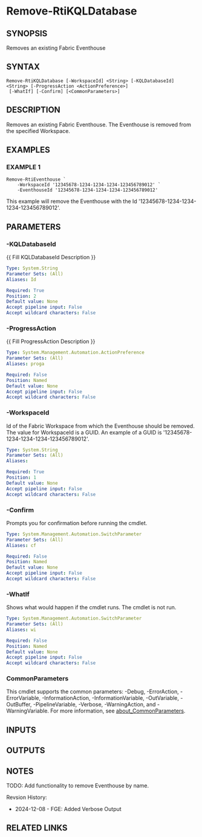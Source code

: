 # Remove-RtiKQLDatabase

## SYNOPSIS
Removes an existing Fabric Eventhouse

## SYNTAX

```
Remove-RtiKQLDatabase [-WorkspaceId] <String> [-KQLDatabaseId] <String> [-ProgressAction <ActionPreference>]
 [-WhatIf] [-Confirm] [<CommonParameters>]
```

## DESCRIPTION
Removes an existing Fabric Eventhouse.
The Eventhouse is removed from the specified Workspace.

## EXAMPLES

### EXAMPLE 1
```
Remove-RtiEventhouse `
    -WorkspaceId '12345678-1234-1234-1234-123456789012' `
    -EventhouseId '12345678-1234-1234-1234-123456789012'
```

This example will remove the Eventhouse with the Id '12345678-1234-1234-1234-123456789012'.

## PARAMETERS

### -KQLDatabaseId
{{ Fill KQLDatabaseId Description }}

```yaml
Type: System.String
Parameter Sets: (All)
Aliases: Id

Required: True
Position: 2
Default value: None
Accept pipeline input: False
Accept wildcard characters: False
```

### -ProgressAction
{{ Fill ProgressAction Description }}

```yaml
Type: System.Management.Automation.ActionPreference
Parameter Sets: (All)
Aliases: proga

Required: False
Position: Named
Default value: None
Accept pipeline input: False
Accept wildcard characters: False
```

### -WorkspaceId
Id of the Fabric Workspace from which the Eventhouse should be removed.
The value for WorkspaceId is a GUID.
An example of a GUID is '12345678-1234-1234-1234-123456789012'.

```yaml
Type: System.String
Parameter Sets: (All)
Aliases:

Required: True
Position: 1
Default value: None
Accept pipeline input: False
Accept wildcard characters: False
```

### -Confirm
Prompts you for confirmation before running the cmdlet.

```yaml
Type: System.Management.Automation.SwitchParameter
Parameter Sets: (All)
Aliases: cf

Required: False
Position: Named
Default value: None
Accept pipeline input: False
Accept wildcard characters: False
```

### -WhatIf
Shows what would happen if the cmdlet runs.
The cmdlet is not run.

```yaml
Type: System.Management.Automation.SwitchParameter
Parameter Sets: (All)
Aliases: wi

Required: False
Position: Named
Default value: None
Accept pipeline input: False
Accept wildcard characters: False
```

### CommonParameters
This cmdlet supports the common parameters: -Debug, -ErrorAction, -ErrorVariable, -InformationAction, -InformationVariable, -OutVariable, -OutBuffer, -PipelineVariable, -Verbose, -WarningAction, and -WarningVariable. For more information, see [about_CommonParameters](http://go.microsoft.com/fwlink/?LinkID=113216).

## INPUTS

## OUTPUTS

## NOTES
TODO: Add functionality to remove Eventhouse by name.

Revsion History:

- 2024-12-08 - FGE: Added Verbose Output

## RELATED LINKS
